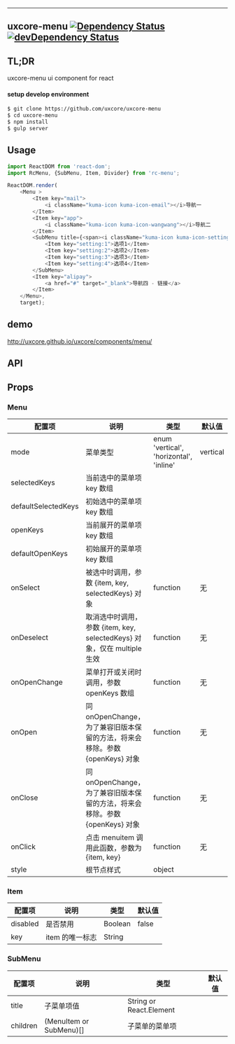 ---

## uxcore-menu [![Dependency Status](http://img.shields.io/david/uxcore/uxcore-menu.svg?style=flat-square)](https://david-dm.org/uxcore/uxcore-menu) [![devDependency Status](http://img.shields.io/david/dev/uxcore/uxcore-menu.svg?style=flat-square)](https://david-dm.org/uxcore/uxcore-menu#info=devDependencies)

## TL;DR

uxcore-menu ui component for react

#### setup develop environment

```sh
$ git clone https://github.com/uxcore/uxcore-menu
$ cd uxcore-menu
$ npm install
$ gulp server
```

## Usage
```js
import ReactDOM from 'react-dom';
import RcMenu, {SubMenu, Item, Divider} from 'rc-menu';

ReactDOM.render(
	<Menu >
		<Item key="mail">
			<i className="kuma-icon kuma-icon-email"></i>导航一
		</Item>
		<Item key="app">
			<i className="kuma-icon kuma-icon-wangwang"></i>导航二
		</Item>
		<SubMenu title={<span><i className="kuma-icon kuma-icon-setting"></i>导航 - 子菜单</span>}>
			<Item key="setting:1">选项1</Item>
			<Item key="setting:2">选项2</Item>
			<Item key="setting:3">选项3</Item>
			<Item key="setting:4">选项4</Item>
		</SubMenu>
		<Item key="alipay">
			<a href="#" target="_blank">导航四 - 链接</a>
		</Item>
	</Menu>,
	target);
```

## demo
http://uxcore.github.io/uxcore/components/menu/

## API

## Props

### Menu

| 配置项 | 说明 | 类型 | 默认值 |
|---|---|---|---|
| mode | 菜单类型 | enum 'vertical', 'horizontal', 'inline' | vertical |
| selectedKeys | 当前选中的菜单项 key 数组 |  |  |
| defaultSelectedKeys | 初始选中的菜单项 key 数组 |  |  |
| openKeys | 当前展开的菜单项 key 数组 |  |  |
| defaultOpenKeys | 初始展开的菜单项 key 数组 |  |  |
| onSelect | 被选中时调用，参数 {item, key, selectedKeys} 对象 | function | 无 |
| onDeselect | 取消选中时调用，参数 {item, key, selectedKeys} 对象，仅在 multiple 生效 | function | 无 |
| onOpenChange | 菜单打开或关闭时调用，参数 openKeys 数组 | function | 无 |
| onOpen | 同 onOpenChange，为了兼容旧版本保留的方法，将来会移除。参数 {openKeys} 对象 | function | 无 |
| onClose | 同 onOpenChange，为了兼容旧版本保留的方法，将来会移除。参数 {openKeys} 对象 | function | 无 |
| onClick | 点击 menuitem 调用此函数，参数为 {item, key} | function | 无 |
| style | 根节点样式 | object |  |

### Item

| 配置项 | 说明 | 类型 | 默认值 |
|---|---|---|---|
| disabled | 是否禁用 | Boolean | false |
| key | item 的唯一标志 | String |  |

### SubMenu

| 配置项 | 说明 | 类型 | 默认值 |
|---|---|---|---|
| title | 子菜单项值 | String or React.Element | |
| children | (MenuItem or SubMenu)[] | 子菜单的菜单项 | |
